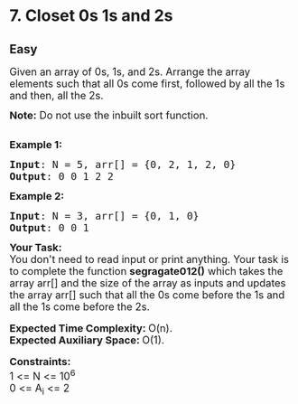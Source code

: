 # 7. Closet 0s 1s and 2s
## Easy 
<div class="problem-statement">
                <p></p><p><span style="font-size:18px">Given an array of 0s, 1s, and 2s. Arrange the array elements such that all 0s come first, followed by all the 1s and then, all the 2s.</span></p>

<p><span style="font-size:18px"><strong>Note:</strong> Do not use the inbuilt sort function.</span><br>
&nbsp;</p>

<p><span style="font-size:18px"><strong>Example 1:</strong></span></p>

<pre style="position: relative;"><span style="font-size:18px"><strong>Input</strong>: N = 5, arr[] = {0, 2, 1, 2, 0}
<strong>Output</strong>: 0 0 1 2 2
</span><div class="open_grepper_editor" title="Edit &amp; Save To Grepper"></div></pre>

<p><span style="font-size:18px"><strong>Example 2:</strong></span></p>

<pre style="position: relative;"><span style="font-size:18px"><strong>Input</strong>: N = 3, arr[] = {0, 1, 0}
<strong>Output</strong>: 0 0 1</span><div class="open_grepper_editor" title="Edit &amp; Save To Grepper"></div></pre>

<p><span style="font-size:18px"><strong>Your Task:</strong></span><br>
<span style="font-size:18px">You don't need to read input or print anything. Your task is to complete the function&nbsp;<strong>segragate012()</strong>&nbsp;which takes the array arr[] and the size of the array as inputs and updates the array arr[] such that all the 0s come&nbsp;before the 1s and all the 1s come before the 2s.</span><br>
<br>
<span style="font-size:18px"><strong>Expected Time Complexity:&nbsp;</strong>O(n).<br>
<strong>Expected Auxiliary Space:&nbsp;</strong>O(1).</span><br>
<br>
<span style="font-size:18px"><strong>Constraints: </strong><br>
1 &lt;= N &lt;= 10<sup>6</sup><br>
0 &lt;= A<sub>i</sub> &lt;= 2</span></p>
 <p></p>
            </div>